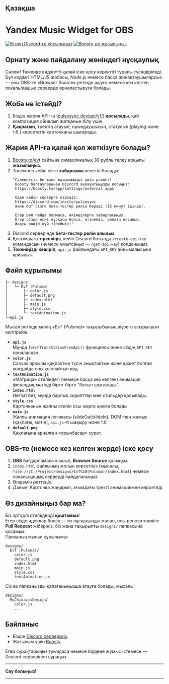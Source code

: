 ## Қазақша

# Yandex Music Widget for OBS

[![Біздің Discord-ға қосылыңыз](https://img.shields.io/discord/1227552882744754267?label=Discord&logo=discord&logoColor=white&style=for-the-badge)](https://discord.com/invite/pulsesync)
[![Boosty-де жазылыңыз](https://img.shields.io/badge/Boosty-Subscribe-orange?style=for-the-badge)](https://boosty.to/evt)

## Орнату және пайдалану жөніндегі нұсқаулық

Сәлем! Төменде виджетті қалай іске қосу керектігі туралы түсіндіріледі.  
Бұл кәдімгі HTML/JS жобасы, Node.js немесе басқа жинақтаушыларсыз — оны OBS-те «Browser Source» ретінде ашуға немесе кез келген локаль/қашық серверде орналастыруға болады.

## Жоба не істейді?

1. Біздің жария API-ға ([pulsesync.dev/api/v1/](https://ru-node-1.pulsesync.dev/api/v1/)) **қосылады**, қай композиция ойналып жатқанын білу үшін.  
2. **Қақпағын**, тректің атауын, орындаушысын, статусын (playing және т.б.) көрсететін карточканы шығарады.

## Жария API-ға қалай қол жеткізуге болады?

1. [Boosty.to/evt](https://boosty.to/evt) сайтына символикалық 30 рубль төлеу арқылы **жазылыңыз**.  
2. Төлемнен кейін сізге **хабарлама** келетін болады:
   ```text
   "Сәлеметсіз бе және жазылымыңыз үшін рахмет!
    Boosty баптауларынан Discord аккаунтыңызды қосыңыз:
    https://boosty.to/app/settings/external-apps
    
    Одан кейін серверге кіріңіз:
    https://discord.com/invite/pulsesync
    және бот сізге бета-тестер рөлін береді (15 минут ішінде).
    
    Егер рөл пайда болмаса, әкімшілерге хабарласыңыз.
    Егер сізде ескі нұсқасы болса, өтінеміз, репатч жасаңыз.
    Жақсы көңіл-күй тілейміз!"
   ```
3. Discord серверінде **бета-тестер рөлін алыңыз**.
4. Қосымшаға **тіркеліңіз**, кейін Discord ботында `/create-api-key` командасын (немесе ұмытсаңыз — `/get-api-key`) қолданыңыз.
5. **Токеніңізді көшіріп**, `api.js` файлындағы `API_KEY` айнымалысына қойыңыз.

## Файл құрылымы

```
├─ designs
│   └─ EvT (Pulsma)
│       ├─ color.js
│       ├─ default.png
│       ├─ index.html
│       ├─ main.js
│       ├─ style.css
│       └─ textAnimation.js
└─api.js
```

Мысал ретінде менің «EvT (Pulsma)» тақырыбының жүзеге асырылуын келтірейік.

- **`api.js`**  
  Мұнда `fetchTrackStatusFromApi()` функциясы және сіздің `API_KEY` орналасқан.  
- **`color.js`**  
  Canvas арқылы қақпақтың түсін анықтайтын және қажет болған жағдайда оны қоюлайтын код.  
- **`textAnimation.js`**  
  «Матрица» стиліндегі (немесе басқа кез келген) анимация, финалдық мәтінді бірте-бірте "басып шығарады".  
- **`index.html`**  
  Негізгі бет, мұнда барлық скрипттер мен стильдер қосылады.  
- **`style.css`**  
  Карточканың жалпы стилін осы жерге қоюға болады.  
- **`main.js`**  
  Жалпы анимация логикасы (slideOut/slideIn), DOM-пен жұмыс (қақпағы, мәтін), `api.js`-ті шақыру және т.б.  
- **`default.png`**  
  Қақпағына арналған «орынбасар» сурет.

## OBS-те (немесе кез келген жерде) іске қосу

1. **OBS** бағдарламасын ашып, **Browser Source** қосыңыз.  
2. `index.html` файлының жолын көрсетіңіз (мысалы, `file:///C:/Project/designs/EvT%20(Pulsma)/index.html`) немесе локаль/қашық серверді пайдаланыңыз.  
3. Өлшемін реттеңіз.  
4. Дайын! Карточка жаңарып, ағымдағы тректі анимациямен көрсетеді.

## Өз дизайныңыз бар ма?

Біз әртүрлі стильдерді **қоштамыз**!  
Егер сізде идеялар болса — өз нұсқаңызды жасап, осы репозиторийге **Pull Request** жіберіңіз, біз жаңа тақырыпты `designs/` папкасына қосамыз.  
Папканың мысал құрылымы:  
```
designs/
  EvT (Pulsma)/
    color.js
    default.png
    index.html
    main.js
    style.css
    textAnimation.js
```
Сіз өз папкаңызды қалағаныңызша атауға болады, мысалы:  
```
designs/
  MyChinazisDesign/
    color.js
    ...
```

## Байланыс

- Біздің [Discord серверіміз](https://discord.com/invite/pulsesync).  
- Жазылым үшін [Boosty](https://boosty.to/evt).  

Егер сұрақтарыңыз туындаса немесе бірдеңе жұмыс істемесе — Discord серверінен сұраңыз.

---
**Сау болыңыз!**

---